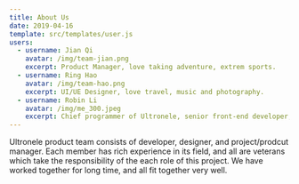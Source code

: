```yaml
---
title: About Us
date: 2019-04-16
template: src/templates/user.js
users:
  - username: Jian Qi
    avatar: /img/team-jian.png
    excerpt: Product Manager, love taking adventure, extrem sports.
  - username: Ring Hao
    avatar: /img/team-hao.png
    excerpt: UI/UE Designer, love travel, music and photography.
  - username: Robin Li
    avatar: /img/me_300.jpeg
    excerpt: Chief programmer of Ultronele, senior front-end developer, technical supporter of this product.
---
```


Ultronele product team consists of developer, designer, and project/prodcut manager. Each member has rich experience in its field, and all are veterans which take the responsibility of the each role of this project. We have worked together for long time, and all fit together very well.